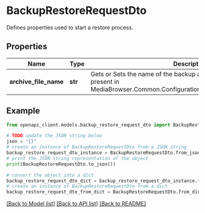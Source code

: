 # BackupRestoreRequestDto

Defines properties used to start a restore process.

## Properties

Name | Type | Description | Notes
------------ | ------------- | ------------- | -------------
**archive_file_name** | **str** | Gets or Sets the name of the backup archive to restore from. Must be present in MediaBrowser.Common.Configuration.IApplicationPaths.BackupPath. | [optional] 

## Example

```python
from openapi_client.models.backup_restore_request_dto import BackupRestoreRequestDto

# TODO update the JSON string below
json = "{}"
# create an instance of BackupRestoreRequestDto from a JSON string
backup_restore_request_dto_instance = BackupRestoreRequestDto.from_json(json)
# print the JSON string representation of the object
print(BackupRestoreRequestDto.to_json())

# convert the object into a dict
backup_restore_request_dto_dict = backup_restore_request_dto_instance.to_dict()
# create an instance of BackupRestoreRequestDto from a dict
backup_restore_request_dto_from_dict = BackupRestoreRequestDto.from_dict(backup_restore_request_dto_dict)
```
[[Back to Model list]](../README.md#documentation-for-models) [[Back to API list]](../README.md#documentation-for-api-endpoints) [[Back to README]](../README.md)


